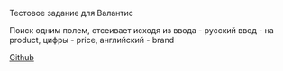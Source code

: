 Тестовое задание для Валантис

Поиск одним полем, отсеивает исходя из ввода - русский ввод - на product, цифры - price, английский - brand

[Github](https://github.com/Vgrotherz/valantis_store) 